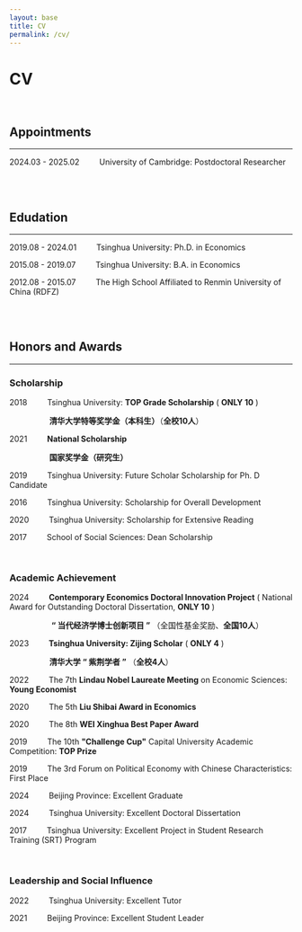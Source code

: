 ```yaml
---
layout: base
title: CV
permalink: /cv/
---
```


# CV

<!--You can find my CV [here](http://39.98.141.84:3838/iMarxTool/CV_Chong_Liu.pdf).-->

<br/>

## Appointments

------

2024.03 - 2025.02 &nbsp; &nbsp; &nbsp; &nbsp; University of Cambridge: Postdoctoral Researcher

<br/>
<br/>

## Edudation

------

2019.08 - 2024.01 &nbsp; &nbsp; &nbsp; &nbsp; Tsinghua University: Ph.D. in Economics

2015.08 - 2019.07 &nbsp; &nbsp; &nbsp; &nbsp; Tsinghua University: B.A. in Economics

2012.08 - 2015.07 &nbsp; &nbsp; &nbsp; &nbsp; The High School Affiliated to Renmin University of China (RDFZ)

<br/>
<br/>

## Honors and Awards

-----

### Scholarship

2018 &nbsp; &nbsp; &nbsp; &nbsp; Tsinghua University: **TOP Grade Scholarship** ( **ONLY 10** )

&nbsp; &nbsp; &nbsp; &nbsp; &nbsp; &nbsp; &nbsp; &nbsp; &nbsp; **清华大学特等奖学金（本科生）**（**全校10人**）

2021 &nbsp; &nbsp; &nbsp; &nbsp; **National Scholarship**

&nbsp; &nbsp; &nbsp; &nbsp; &nbsp; &nbsp; &nbsp; &nbsp; &nbsp; **国家奖学金（研究生）**

2019 &nbsp; &nbsp; &nbsp; &nbsp; Tsinghua University: Future Scholar Scholarship for Ph. D Candidate

2016 &nbsp; &nbsp; &nbsp; &nbsp; Tsinghua University: Scholarship for Overall Development

2020 &nbsp; &nbsp; &nbsp; &nbsp; Tsinghua University: Scholarship for Extensive Reading

2017 &nbsp; &nbsp; &nbsp; &nbsp; School of Social Sciences: Dean Scholarship

<br/>

### Academic Achievement

2024 &nbsp; &nbsp; &nbsp; &nbsp; **Contemporary Economics Doctoral Innovation Project** ( National Award for Outstanding Doctoral Dissertation, **ONLY 10** )

&nbsp; &nbsp; &nbsp; &nbsp; &nbsp; &nbsp; &nbsp; &nbsp; &nbsp; &nbsp;**“ 当代经济学博士创新项目 ”** （全国性基金奖励、**全国10人**）

2023 &nbsp; &nbsp; &nbsp; &nbsp; **Tsinghua University: Zijing Scholar** ( **ONLY 4** )

&nbsp; &nbsp; &nbsp; &nbsp; &nbsp; &nbsp; &nbsp; &nbsp; &nbsp; **清华大学 “ 紫荆学者 ”** （**全校4人**）

2022 &nbsp; &nbsp; &nbsp; &nbsp; The 7th **Lindau Nobel Laureate Meeting** on Economic Sciences: **Young Economist**

2020 &nbsp; &nbsp; &nbsp; &nbsp; The 5th **Liu Shibai Award in Economics**

2020 &nbsp; &nbsp; &nbsp; &nbsp; The 8th **WEI Xinghua Best Paper Award**

2019 &nbsp; &nbsp; &nbsp; &nbsp; The 10th **"Challenge Cup"** Capital University Academic Competition: **TOP Prize**

2019 &nbsp; &nbsp; &nbsp; &nbsp; The 3rd Forum on Political Economy with Chinese Characteristics: First Place

2024 &nbsp; &nbsp; &nbsp; &nbsp; Beijing Province: Excellent Graduate

2024 &nbsp; &nbsp; &nbsp; &nbsp; Tsinghua University: Excellent Doctoral Dissertation

2017 &nbsp; &nbsp; &nbsp; &nbsp; Tsinghua University: Excellent Project in Student Research Training (SRT) Program

<br/>

### Leadership and Social Influence

2022 &nbsp; &nbsp; &nbsp; &nbsp; Tsinghua University: Excellent Tutor

2021 &nbsp; &nbsp; &nbsp; &nbsp; Beijing Province: Excellent Student Leader

<br/>
<br/>

